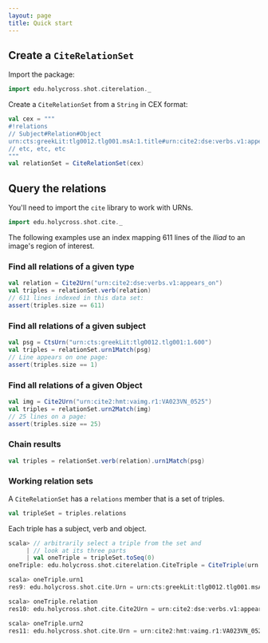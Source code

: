 ```yaml
---
layout: page
title: Quick start
---
```



## Create a `CiteRelationSet`

Import the package:

```scala
import edu.holycross.shot.citerelation._
```

Create a `CiteRelationSet` from a `String` in CEX format:

```scala
val cex = """
#!relations
// Subject#Relation#Object
urn:cts:greekLit:tlg0012.tlg001.msA:1.title#urn:cite2:dse:verbs.v1:appears_on#urn:cite2:hmt:vaimg.r1:VA012RN_0013@0.2022,0.211,0.1732,0.0203
// etc, etc, etc
"""
val relationSet = CiteRelationSet(cex)
```





## Query the relations

You'll need to import the `cite` library to work with URNs.


```scala
import edu.holycross.shot.cite._
```

The following examples use an index mapping 611 lines of the *Iliad* to an image's region of interest.


### Find all relations of a given type

```scala
val relation = Cite2Urn("urn:cite2:dse:verbs.v1:appears_on")
val triples = relationSet.verb(relation)
// 611 lines indexed in this data set:
assert(triples.size == 611)
```



### Find all relations of a given subject

```scala
val psg = CtsUrn("urn:cts:greekLit:tlg0012.tlg001:1.600")
val triples = relationSet.urn1Match(psg)
// Line appears on one page:
assert(triples.size == 1)
```


### Find all relations of a given Object


```scala
val img = Cite2Urn("urn:cite2:hmt:vaimg.r1:VA023VN_0525")
val triples = relationSet.urn2Match(img)
// 25 lines on a page:
assert(triples.size == 25)
```


### Chain results

```scala
val triples = relationSet.verb(relation).urn1Match(psg)
```


### Working relation sets

A `CiteRelationSet` has a `relations` member that is a set of triples.


```scala
val tripleSet = triples.relations
```

Each triple has a subject, verb and object.

```scala
scala> // arbitrarily select a triple from the set and
     | // look at its three parts
     | val oneTriple = tripleSet.toSeq(0)
oneTriple: edu.holycross.shot.citerelation.CiteTriple = CiteTriple(urn:cts:greekLit:tlg0012.tlg001.msA:1.600,urn:cite2:dse:verbs.v1:appears_on,urn:cite2:hmt:vaimg.r1:VA023VN_0525@0.497,0.6461,0.363,0.0316)

scala> oneTriple.urn1
res9: edu.holycross.shot.cite.Urn = urn:cts:greekLit:tlg0012.tlg001.msA:1.600

scala> oneTriple.relation
res10: edu.holycross.shot.cite.Cite2Urn = urn:cite2:dse:verbs.v1:appears_on

scala> oneTriple.urn2
res11: edu.holycross.shot.cite.Urn = urn:cite2:hmt:vaimg.r1:VA023VN_0525@0.497,0.6461,0.363,0.0316
```
